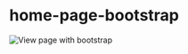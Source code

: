 # home-page-bootstrap
![View page with bootstrap](https://github.com/user-attachments/assets/de0167d0-0ce8-48c7-8de3-d11ad38aaebf)
